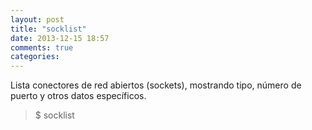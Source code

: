 ```yaml
---
layout: post
title: "socklist"
date: 2013-12-15 18:57
comments: true
categories: 
---
```

Lista conectores de red abiertos (sockets), mostrando tipo, número de puerto y otros datos específicos.

>$ socklist


